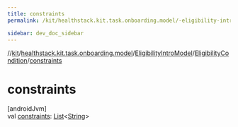 ```yaml
---
title: constraints
permalink: /kit/healthstack.kit.task.onboarding.model/-eligibility-intro-model/-eligibility-condition/constraints.html

sidebar: dev_doc_sidebar
---
```

//[kit](../../../../index.html)/[healthstack.kit.task.onboarding.model](../../index.html)/[EligibilityIntroModel](../index.html)/[EligibilityCondition](index.html)/[constraints](constraints.html)



# constraints



[androidJvm]\
val [constraints](constraints.html): [List](https://kotlinlang.org/api/latest/jvm/stdlib/kotlin.collections/-list/index.html)&lt;[String](https://kotlinlang.org/api/latest/jvm/stdlib/kotlin/-string/index.html)&gt;




